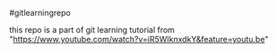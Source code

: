 #gitlearningrepo

this repo is a part of git learning tutorial from "https://www.youtube.com/watch?v=iR5WIknxdkY&feature=youtu.be"

